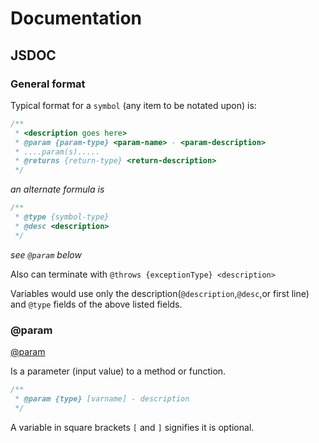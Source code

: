 # Documentation

## JSDOC

### General format

Typical format for a `symbol` (any item to be notated upon) is:
```js
/**
 * <description goes here>
 * @param {param-type} <param-name> - <param-description>
 * ....param(s).....
 * @returns {return-type} <return-description>
 */
```

_an alternate formula is_

```js
/**
 * @type {symbol-type}
 * @desc <description>
 */

```

_see `@param` below_

Also can terminate with `@throws {exceptionType} <description>`

Variables would use only the description(`@description`,`@desc`,or first line) and `@type` fields of the above listed fields.



### @param

[@param](http://usejsdoc.org/tags-param.html)

Is a parameter (input value) to a method or function.

```js
/**
 * @param {type} [varname] - description
 */
```

A variable in square brackets `[` and `]` signifies it is optional.